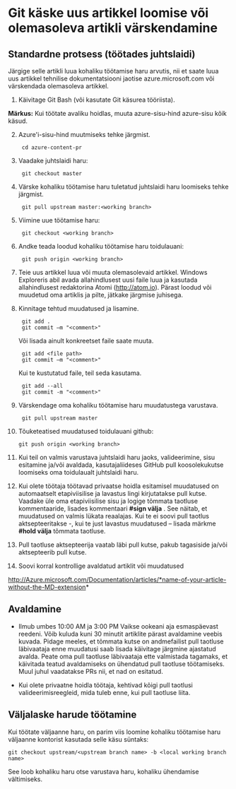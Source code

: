 <properties pageTitle="Git käske uus artikkel loomise või olemasoleva artikli värskendamine" description="Juhised tehnilise Azure'i töötamise sisu GitHub hoidlate." metaKeywords="" services="" solutions="" documentationCenter="" authors="tysonn" videoId="" scriptId="" manager="carolz" />

<tags ms.service="contributor-guide" ms.devlang="" ms.topic="article" ms.tgt_pltfrm="" ms.workload="" ms.date="01/16/2015" ms.author="tysonn" />

# <a name="git-commands-for-creating-a-new-article-or-updating-an-existing-article"></a>Git käske uus artikkel loomise või olemasoleva artikli värskendamine


## <a name="standard-process-working-from-master"></a>Standardne protsess (töötades juhtslaidi)
Järgige selle artikli luua kohaliku töötamise haru arvutis, nii et saate luua uus artikkel tehnilise dokumentatsiooni jaotise azure.microsoft.com või värskendada olemasoleva artikkel.

1. Käivitage Git Bash (või kasutate Git käsurea tööriista).

 **Märkus:** Kui töötate avaliku hoidlas, muuta azure-sisu-hind azure-sisu kõik käsud.

2. Azure'i-sisu-hind muutmiseks tehke järgmist.

        cd azure-content-pr
3. Vaadake juhtslaidi haru:

        git checkout master

4. Värske kohaliku töötamise haru tuletatud juhtslaidi haru loomiseks tehke järgmist.

        git pull upstream master:<working branch>


5. Viimine uue töötamise haru:

        git checkout <working branch>

6. Andke teada loodud kohaliku töötamise haru toidulauani:

        git push origin <working branch>

7. Teie uus artikkel luua või muuta olemasolevaid artikkel. Windows Exploreris abil avada allahindlusest uusi faile luua ja kasutada allahindlusest redaktorina Atomi (http://atom.io). Pärast loodud või muudetud oma artiklis ja pilte, jätkake järgmise juhisega.

8. Kinnitage tehtud muudatused ja lisamine.

        git add .
        git commit –m "<comment>"
        
   Või lisada ainult konkreetset faile saate muuta.

        git add <file path>
        git commit –m "<comment>"

   Kui te kustutatud faile, teil seda kasutama.
   
        git add --all
        git commit -m "<comment>"

9. Värskendage oma kohaliku töötamise haru muudatustega varustava.

        git pull upstream master

10. Tõuketeatised muudatused toidulauani github:

        git push origin <working branch>

12. Kui teil on valmis varustava juhtslaidi haru jaoks, valideerimine, sisu esitamine ja/või avaldada, kasutajaliideses GitHub pull koosolekukutse loomiseks oma toidulaualt juhtslaidi haru.

13. Kui olete töötaja töötavad privaatse hoidla esitamisel muudatused on automaatselt etapiviisilise ja lavastus lingi kirjutatakse pull kutse. Vaadake üle oma etapiviisilise sisu ja logige tõmmata taotluse kommentaaride, lisades kommentaari **#sign välja** .  See näitab, et muudatused on valmis lükata reaalajas.  Kui te ei soovi pull taotlus aktsepteeritakse -, kui te just lavastus muudatused – lisada märkme **#hold välja** tõmmata taotluse.

14. Pull taotluse aktsepteerija vaatab läbi pull kutse, pakub tagasiside ja/või aktsepteerib pull kutse. 

15. Soovi korral kontrollige avaldatud artiklit või muudatused

 http://Azure.microsoft.com/Documentation/articles/*name-of-your-article-without-the-MD-extension*

## <a name="publishing"></a>Avaldamine

- Ilmub umbes 10:00 AM ja 3:00 PM Vaikse ookeani aja esmaspäevast reedeni. Võib kuluda kuni 30 minutit artiklite pärast avaldamine veebis kuvada. Pidage meeles, et tõmmata kutse on andmefailist pull taotluse läbivaataja enne muudatusi saab lisada käivitage järgmine ajastatud avalda. Peate oma pull taotluse läbivaataja ette valmistada tagamaks, et käivitada teatud avaldamiseks on ühendatud pull taotluse töötamiseks. Muul juhul vaadatakse PRs nii, et nad on esitatud.

- Kui olete privaatne hoidla töötaja, kehtivad kõigi pull taotlusi valideerimisreegleid, mida tuleb enne, kui pull taotluse liita. 

## <a name="working-with-release-branches"></a>Väljalaske harude töötamine

Kui töötate väljaanne haru, on parim viis loomine kohaliku töötamise haru väljaanne kontorist kasutada selle käsu süntaks:

    git checkout upstream/<upstream branch name> -b <local working branch name>

See loob kohaliku haru otse varustava haru, kohaliku ühendamise vältimiseks.

